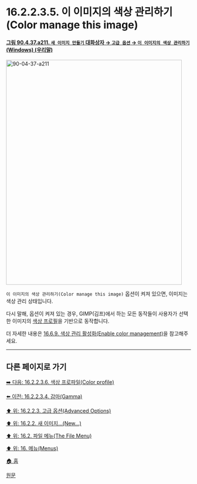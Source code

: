 # 16.2.2.3.5. 이 이미지의 색상 관리하기(Color manage this image)

<a id="90-04-37-a211"></a>

#### [그림 90.4.37.a211. `새 이미지 만들기` 대화상자 → `고급 옵션` → `이 이미지의 색상 관리하기` (Windows) (우리말)](./90-04-0037-create_a_new_image.md#90-04-37-a211)
<img width="479" height="611" alt="90-04-37-a211" src="https://github.com/user-attachments/assets/82a4aa7d-d56f-4b2b-be52-71716e6b1a2d" />

`이 이미지의 색상 관리하기(Color manage this image)` 옵션이 켜져 있으면, 이미지는 색상 관리 상태입니다.

다시 말해, 옵션이 켜져 있는 경우, GIMP(김프)에서 하는 모든 동작들이 사용자가 선택한 이미지의 [색상 프로필](./16-02-02-03-06-color_profile.md)을 기반으로 동작합니다.

더 자세한 내용은 [16.6.9. 색상 관리 활성화(Enable color management)](./16-06-09-00-enable-color-management.md)을 참고해주세요.

***

## 다른 페이지로 가기

[➡️ 다음: 16.2.2.3.6. 색상 프로파일(Color profile)](./16-02-02-03-06-color_profile.md)

[⬅️ 이전: 16.2.2.3.4. 감마(Gamma)](./16-02-02-03-04-gamma.md)

[⬆️ 위: 16.2.2.3. 고급 옵션(Advanced Options)](./16-02-02-03-00-advanced_options.md)

[⬆️ 위: 16.2.2. 새 이미지…(New…)](./16-02-02-00-new.md)

[⬆️ 위: 16.2. 파일 메뉴(The File Menu)](./16-02-00-the-file-menu.md)

[⬆️ 위: 16. 메뉴(Menus)](./16-00-menus.md)

[🏠 홈](./00-home.md)

[원문](https://docs.gimp.org/2.10/ko/gimp-file-new.html#idm22657)